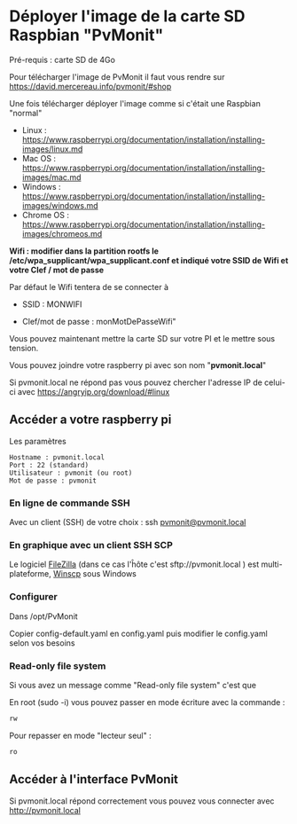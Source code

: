 # Déployer l'image de la carte SD Raspbian "PvMonit"

Pré-requis : carte SD de 4Go

Pour télécharger l'image de PvMonit il faut vous rendre sur https://david.mercereau.info/pvmonit/#shop

Une fois télécharger déployer l'image comme si c'était une Raspbian "normal"

* Linux : https://www.raspberrypi.org/documentation/installation/installing-images/linux.md
* Mac OS : https://www.raspberrypi.org/documentation/installation/installing-images/mac.md
* Windows : https://www.raspberrypi.org/documentation/installation/installing-images/windows.md
* Chrome OS : https://www.raspberrypi.org/documentation/installation/installing-images/chromeos.md

**Wifi : modifier dans la partition rootfs le /etc/wpa_supplicant/wpa_supplicant.conf et indiqué votre SSID de Wifi et votre Clef / mot de passe**

Par défaut le Wifi tentera de se connecter à 

* SSID : MONWIFI

* Clef/mot de passe : monMotDePasseWifi"

Vous pouvez maintenant mettre la carte SD sur votre PI et le mettre sous tension.

Vous pouvez joindre votre raspberry pi avec son nom "**pvmonit.local**"

Si pvmonit.local ne répond pas vous pouvez chercher l'adresse IP de celui-ci avec https://angryip.org/download/#linux

## Accéder a votre raspberry pi

Les paramètres

```
Hostname : pvmonit.local
Port : 22 (standard)
Utilisateur : pvmonit (ou root)
Mot de passe : pvmonit
```

### En ligne de commande SSH

Avec un client (SSH) de votre choix :  ssh pvmonit@pvmonit.local

### En graphique avec un client SSH SCP

Le logiciel [FileZilla](https://filezilla-project.org/) (dans ce cas l'ĥôte c'est sftp://pvmonit.local ) est multi-plateforme, [Winscp](https://winscp.net/) sous Windows

### Configurer 

Dans /opt/PvMonit

Copier config-default.yaml en config.yaml puis modifier le config.yaml selon vos besoins

### Read-only file system

Si vous avez un message comme "Read-only file system" c'est que 

En root (sudo -i) vous pouvez passer en mode écriture avec la commande : 

```bash
rw
```

Pour repasser en mode "lecteur seul" : 

```bash
ro
```

## Accéder à l'interface PvMonit

Si pvmonit.local répond correctement vous pouvez vous connecter avec http://pvmonit.local